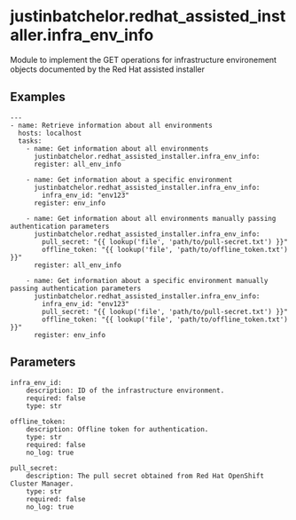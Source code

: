 # justinbatchelor.redhat_assisted_installer.infra_env_info

Module to implement the GET operations for infrastructure environement objects documented by the Red Hat assisted installer

## Examples

```
---
- name: Retrieve information about all environments
  hosts: localhost
  tasks:
    - name: Get information about all environments
      justinbatchelor.redhat_assisted_installer.infra_env_info:
      register: all_env_info

    - name: Get information about a specific environment
      justinbatchelor.redhat_assisted_installer.infra_env_info:
        infra_env_id: "env123"
      register: env_info

    - name: Get information about all environments manually passing authentication parameters
      justinbatchelor.redhat_assisted_installer.infra_env_info:
        pull_secret: "{{ lookup('file', 'path/to/pull-secret.txt') }}"
        offline_token: "{{ lookup('file', 'path/to/offline_token.txt') }}" 
      register: all_env_info

    - name: Get information about a specific environment manually passing authentication parameters
      justinbatchelor.redhat_assisted_installer.infra_env_info:
        infra_env_id: "env123"
        pull_secret: "{{ lookup('file', 'path/to/pull-secret.txt') }}"
        offline_token: "{{ lookup('file', 'path/to/offline_token.txt') }}" 
      register: env_info
```

## Parameters

    infra_env_id:
        description: ID of the infrastructure environment.
        required: false
        type: str

    offline_token:
        description: Offline token for authentication.
        type: str
        required: false
        no_log: true

    pull_secret:
        description: The pull secret obtained from Red Hat OpenShift Cluster Manager.
        type: str
        required: false
        no_log: true